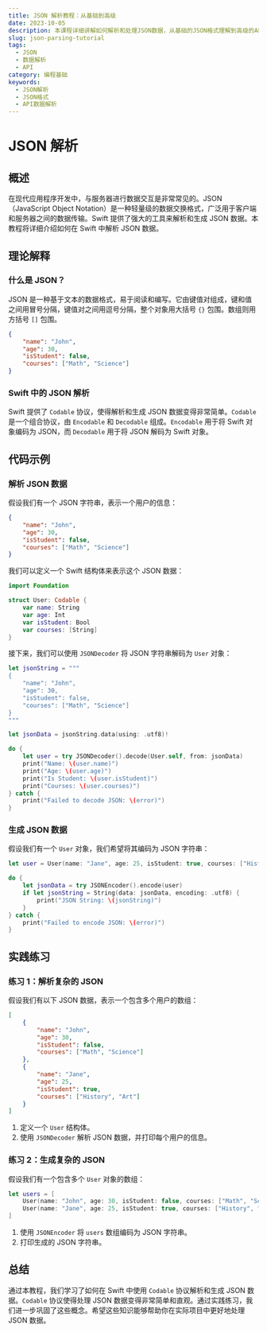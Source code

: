 ```yaml
---
title: JSON 解析教程：从基础到高级
date: 2023-10-05
description: 本课程详细讲解如何解析和处理JSON数据，从基础的JSON格式理解到高级的API数据解析，适合所有编程初学者和进阶者。
slug: json-parsing-tutorial
tags:
  - JSON
  - 数据解析
  - API
category: 编程基础
keywords:
  - JSON解析
  - JSON格式
  - API数据解析
---
```


# JSON 解析

## 概述

在现代应用程序开发中，与服务器进行数据交互是非常常见的。JSON（JavaScript Object Notation）是一种轻量级的数据交换格式，广泛用于客户端和服务器之间的数据传输。Swift 提供了强大的工具来解析和生成 JSON 数据。本教程将详细介绍如何在 Swift 中解析 JSON 数据。

## 理论解释

### 什么是 JSON？

JSON 是一种基于文本的数据格式，易于阅读和编写。它由键值对组成，键和值之间用冒号分隔，键值对之间用逗号分隔，整个对象用大括号 `{}` 包围。数组则用方括号 `[]` 包围。

```json
{
    "name": "John",
    "age": 30,
    "isStudent": false,
    "courses": ["Math", "Science"]
}
```

### Swift 中的 JSON 解析

Swift 提供了 `Codable` 协议，使得解析和生成 JSON 数据变得非常简单。`Codable` 是一个组合协议，由 `Encodable` 和 `Decodable` 组成。`Encodable` 用于将 Swift 对象编码为 JSON，而 `Decodable` 用于将 JSON 解码为 Swift 对象。

## 代码示例

### 解析 JSON 数据

假设我们有一个 JSON 字符串，表示一个用户的信息：

```json
{
    "name": "John",
    "age": 30,
    "isStudent": false,
    "courses": ["Math", "Science"]
}
```

我们可以定义一个 Swift 结构体来表示这个 JSON 数据：

```swift
import Foundation

struct User: Codable {
    var name: String
    var age: Int
    var isStudent: Bool
    var courses: [String]
}
```

接下来，我们可以使用 `JSONDecoder` 将 JSON 字符串解码为 `User` 对象：

```swift
let jsonString = """
{
    "name": "John",
    "age": 30,
    "isStudent": false,
    "courses": ["Math", "Science"]
}
"""

let jsonData = jsonString.data(using: .utf8)!

do {
    let user = try JSONDecoder().decode(User.self, from: jsonData)
    print("Name: \(user.name)")
    print("Age: \(user.age)")
    print("Is Student: \(user.isStudent)")
    print("Courses: \(user.courses)")
} catch {
    print("Failed to decode JSON: \(error)")
}
```

### 生成 JSON 数据

假设我们有一个 `User` 对象，我们希望将其编码为 JSON 字符串：

```swift
let user = User(name: "Jane", age: 25, isStudent: true, courses: ["History", "Art"])

do {
    let jsonData = try JSONEncoder().encode(user)
    if let jsonString = String(data: jsonData, encoding: .utf8) {
        print("JSON String: \(jsonString)")
    }
} catch {
    print("Failed to encode JSON: \(error)")
}
```

## 实践练习

### 练习 1：解析复杂的 JSON

假设我们有以下 JSON 数据，表示一个包含多个用户的数组：

```json
[
    {
        "name": "John",
        "age": 30,
        "isStudent": false,
        "courses": ["Math", "Science"]
    },
    {
        "name": "Jane",
        "age": 25,
        "isStudent": true,
        "courses": ["History", "Art"]
    }
]
```

1. 定义一个 `User` 结构体。
2. 使用 `JSONDecoder` 解析 JSON 数据，并打印每个用户的信息。

### 练习 2：生成复杂的 JSON

假设我们有一个包含多个 `User` 对象的数组：

```swift
let users = [
    User(name: "John", age: 30, isStudent: false, courses: ["Math", "Science"]),
    User(name: "Jane", age: 25, isStudent: true, courses: ["History", "Art"])
]
```

1. 使用 `JSONEncoder` 将 `users` 数组编码为 JSON 字符串。
2. 打印生成的 JSON 字符串。

## 总结

通过本教程，我们学习了如何在 Swift 中使用 `Codable` 协议解析和生成 JSON 数据。`Codable` 协议使得处理 JSON 数据变得非常简单和直观。通过实践练习，我们进一步巩固了这些概念。希望这些知识能够帮助你在实际项目中更好地处理 JSON 数据。
